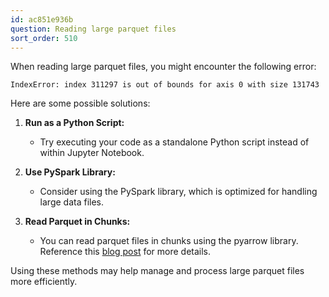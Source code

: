 ```yaml
---
id: ac851e936b
question: Reading large parquet files
sort_order: 510
---
```


When reading large parquet files, you might encounter the following error:

```
IndexError: index 311297 is out of bounds for axis 0 with size 131743
```

Here are some possible solutions:

1. **Run as a Python Script:**
   - Try executing your code as a standalone Python script instead of within Jupyter Notebook.

2. **Use PySpark Library:**
   - Consider using the PySpark library, which is optimized for handling large data files.

3. **Read Parquet in Chunks:**
   - You can read parquet files in chunks using the pyarrow library. Reference this [blog post](http://blog.clairvoyantsoft.com/efficient-processing-of-parquet-files-in-chunks-using-pyarrow-b315cc0c62f9) for more details.

Using these methods may help manage and process large parquet files more efficiently.